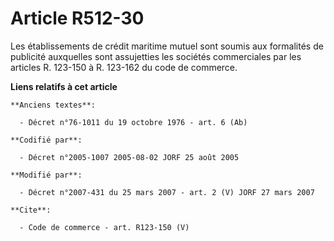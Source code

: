 # Article R512-30

Les établissements de crédit maritime mutuel sont soumis aux formalités de publicité auxquelles sont assujetties les sociétés
commerciales par les articles R. 123-150 à R. 123-162 du code de commerce.

**Liens relatifs à cet article**

	**Anciens textes**:

	  - Décret n°76-1011 du 19 octobre 1976 - art. 6 (Ab)

	**Codifié par**:

	  - Décret n°2005-1007 2005-08-02 JORF 25 août 2005

	**Modifié par**:

	  - Décret n°2007-431 du 25 mars 2007 - art. 2 (V) JORF 27 mars 2007

	**Cite**:

	  - Code de commerce - art. R123-150 (V)
